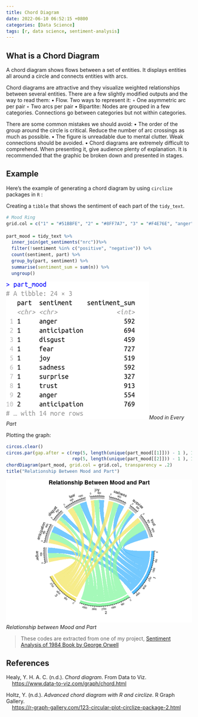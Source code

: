 ```yaml
---
title: Chord Diagram
date: 2022-06-10 06:52:15 +0800
categories: [Data Science]
tags: [r, data science, sentiment-analysis]
---
```


## What is a Chord Diagram

A chord diagram shows flows between a set of entities. It displays entities all around a circle and connects entities with arcs.

Chord diagrams are attractive and they visualize weighted relationships between several entities. There are a few slightly modified outputs and the way to read them:
    • Flow. Two ways to represent it:
        ◦ One asymmetric arc per pair
        ◦ Two arcs per pair
    • Bipartite: Nodes are grouped in a few categories. Connections go between categories but not within categories.

There are some common mistakes we should avoid:
    • The order of the group around the circle is critical. Reduce the number of arc crossings as much as possible.
    • The figure is unreadable due to mental clutter. Weak connections should be avoided.
    • Chord diagrams are extremely difficult to comprehend. When presenting it, give audience plenty of explanation. It is recommended that the graphic be broken down and presented in stages.

## Example

Here’s the example of generating a chord diagram by using `circlize` packages in `R` :

Creating a `tibble` that shows the sentiment of each part of the `tidy_text`.

```R
# Mood Ring
grid.col = c("1" = "#51BBFE", "2" = "#8FF7A7", "3" = "#F4E76E", "anger" = "grey", "anticipation" = "grey", "disgust" = "grey", "fear" = "grey", "joy" = "grey", "sadness" = "grey", "surprise" = "grey", "trust" = "grey")

part_mood = tidy_text %>%
  inner_join(get_sentiments("nrc"))%>%
  filter(!sentiment %in% c("positive", "negative")) %>%
  count(sentiment, part) %>%
  group_by(part, sentiment) %>%
  summarise(sentiment_sum = sum(n)) %>%
  ungroup()
```

![part_mood](/assets/images/text-analysis-with-R/part_mood.png "part_mood")_Mood in Every Part_

Plotting the graph:

```R
circos.clear()
circos.par(gap.after = c(rep(5, length(unique(part_mood[[1]])) - 1 ), 15,
                         rep(5, length(unique(part_mood[[2]])) - 1 ), 15))
chordDiagram(part_mood, grid.col = grid.col, transparency = .2)
title("Relationship Between Mood and Part")
```

![Mood Ring](/assets/images/text-analysis-with-R/relationship_mood_part.png)_Relationship between Mood and Part_

> These codes are extracted from one of my project, [Sentiment Analysis of 1984 Book by George Orwell](https://nwjun.github.io/junnn/posts/Text-Analysis-with-R/)

## References
Healy, Y. H. A. C. (n.d.). _Chord diagram_. From Data to Viz.  
&nbsp;&nbsp;&nbsp;&nbsp;https://www.data-to-viz.com/graph/chord.html

Holtz, Y. (n.d.). _Advanced chord diagram with R and circlize_. R Graph Gallery.  
&nbsp;&nbsp;&nbsp;&nbsp;https://r-graph-gallery.com/123-circular-plot-circlize-package-2.html
